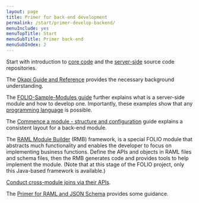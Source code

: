 ```yaml
---
layout: page
title: Primer for back-end development
permalink: /start/primer-develop-backend/
menuInclude: yes
menuTopTitle: Start
menuSubTitle: Primer back-end
menuSubIndex: 2
---
```


Start with introduction to [core code](/guides/#core-code)
and the [server-side](/source-code/#server-side) source code repositories.

The [Okapi Guide and Reference](https://github.com/folio-org/okapi/blob/master/doc/guide.md) provides the necessary background understanding.

The [FOLIO-Sample-Modules guide](https://github.com/folio-org/folio-sample-modules/blob/master/README.md) further explains what is a server-side module and how to develop one. Importantly, these examples show that any [programming language](/guides/any-programming-language) is possible.

The [Commence a module - structure and configuration](/guides/commence-a-module/) guide explains a consistent layout for a back-end module.

The [RAML Module Builder](https://github.com/folio-org/raml-module-builder) (RMB) framework, is a special FOLIO module that abstracts much functionality and enables the developer to focus on implementing business functions. Define the APIs and objects in RAML files and schema files, then the RMB generates code and provides tools to help implement the module.
(Note that at this stage of the FOLIO project, only this Java-based framework is available.)

[Conduct cross-module joins via their APIs](/guides/cross-module-joins/).

The [Primer for RAML and JSON Schema](/start/primer-raml/) provides some guidance.
